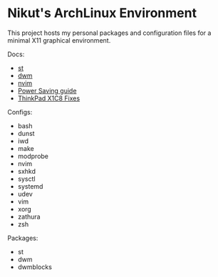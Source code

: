 # Nikut's ArchLinux Environment

This project hosts my personal packages and configuration files for a minimal X11 graphical environment.

Docs:

* [st](docs/st.md)
* [dwm](docs/dwm.md)
* [nvim](docs/nvim.md)
* [Power Saving guide](docs/powersave.md)
* [ThinkPad X1C8 Fixes](docs/x1c8.md)

Configs:

* bash
* dunst
* iwd
* make
* modprobe
* nvim
* sxhkd
* sysctl
* systemd
* udev
* vim
* xorg
* zathura
* zsh

Packages:

* st
* dwm
* dwmblocks
